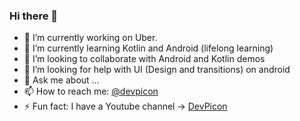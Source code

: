 ### Hi there 👋

<!--
**DevPicon/DevPicon** is a ✨ _special_ ✨ repository because its `README.md` (this file) appears on your GitHub profile.

Here are some ideas to get you started:
-->

- 🔭 I’m currently working on Uber.
- 🌱 I’m currently learning Kotlin and Android (lifelong learning)
- 👯 I’m looking to collaborate with Android and Kotlin demos
- 🤔 I’m looking for help with UI (Design and transitions) on android
- 💬 Ask me about ...
- 📫 How to reach me: [@devpicon](https://twitter.com/devpicon)
- ⚡ Fun fact: I have a Youtube channel -> [DevPicon](https://youtube.com/devpicon)
